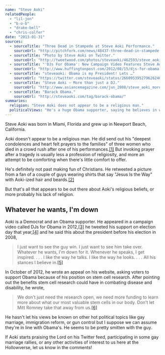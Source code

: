 ```yaml
---
name: "Steve Aoki"
relatedPeople:
  - "lil-jon"
  - "b-o-b"
  - "drake-bell"
  - "chris-colfer"
date: "2013-01-31"
sources:
  - sourceTitle: "Three Dead in Stampede at Steve Aoki Performance."
    sourceUrl: "http://pitchfork.com/news/48437-three-dead-in-stampede-at-steve-aoki-performance/"
  - sourceTitle: "Photo by Steve Aoki on Twitter."
    sourceUrl: "http://tweetwood.com/photos/steveaoki/462593/steve_aoki"
  - sourceTitle: "'DJs For Obama': New Campaign Video Features Steve Aoki, D-Nice, DJ Cassidy, DJ Rashida & More."
    sourceUrl: "http://www.huffingtonpost.com/2012/08/15/djs-for-obama-video-steve-aoki_n_1778388.html"
  - sourceTitle: "steveaoki: Obama is my President! Lets …"
    sourceUrl: "https://twitter.com/steveaoki/status/266095395279626240"
  - sourceTitle: "Steve Aoki – More than just a DJ."
    sourceUrl: "http://www.asiancemagazine.com/jun_2008/steve_aoki_more_than_just_a_dj"
  - sourceTitle: "Barack Obama."
    sourceUrl: "http://steveaoki.com/tag/barack-obama/"
summaries:
  religion: "Steve Aoki does not appear to be a religious man."
  politicalViews: "He's a huge Obama supporter, saying he believes in whatever the president believes in."
---
```


Steve Aoki was born in Miami, Florida and grew up in Newport Beach, California.

Aoki doesn't appear to be a religious man. He did send out his "deepest condolences and heart felt prayers to the families" of three women who died in a crowd rush after one of his performances.<a class="source-citation" href="#http%3A%2F%2Fpitchfork.com%2Fnews%2F48437-three-dead-in-stampede-at-steve-aoki-performance%2F" title="Three Dead in Stampede at Steve Aoki Performance.">[1]</a> But invoking prayer after a tragedy is usually less a profession of religiosity, and more an attempt to be comforting when there's little comfort to offer.

He's definitely not past making fun of Christians. He retweeted a picture from a fan of a couple of guys wearing shirts that say "Jesus Is the Way" with Aoki-ized hair and beards.<a class="source-citation" href="#http%3A%2F%2Ftweetwood.com%2Fphotos%2Fsteveaoki%2F462593%2Fsteve_aoki" title="Photo by Steve Aoki on Twitter.">[2]</a>

But that's all that appears to be out there about Aoki's religious beliefs, or more probably his lack of religion.


## Whatever he wants, I'm down

Aoki is a Democrat and an Obama supporter. He appeared in a campaign video called DJs for Obama in 2012,<a class="source-citation" href="#http%3A%2F%2Fwww.huffingtonpost.com%2F2012%2F08%2F15%2Fdjs-for-obama-video-steve-aoki_n_1778388.html" title="&apos;DJs For Obama&apos;: New Campaign Video Features Steve Aoki, D-Nice, DJ Cassidy, DJ Rashida &amp; More.">[3]</a> he tweeted his support on election day that year,<a class="source-citation" href="#https%3A%2F%2Ftwitter.com%2Fsteveaoki%2Fstatus%2F266095395279626240" title="steveaoki: Obama is my President! Lets …">[4]</a> and he said this about the president before his election in 2008,

>I just want to see the guy win. I just want to see him take over. Whatever he wants, I'm down for it. Whenever he speaks, I get inspired. . . . I like the way he talks. I like the way he looks. . . . All his stances I believe in.<a class="source-citation" href="#http%3A%2F%2Fwww.asiancemagazine.com%2Fjun_2008%2Fsteve_aoki_more_than_just_a_dj" title="Steve Aoki – More than just a DJ.">[5]</a>

In October of 2012, he wrote an appeal on his website, asking voters to support Obama because of his position on stem cell research. After pointing out the benefits stem cell research could have in combating disease and disability, he wrote,

>We don't just need the research open, we need more funding to learn more about what our most valuable stem cells in our body. Don't let Mitt Romney take that away from us.<a class="source-citation" href="#http%3A%2F%2Fsteveaoki.com%2Ftag%2Fbarack-obama%2F" title="Barack Obama.">[6]</a>

He hasn't let his views be known on other hot political topics like gay marriage, immigration reform, or gun control but I suppose we can assume they're in line with Obama's. He seems to be pretty smitten with the guy.

If Aoki starts praising the Lord on his Twitter feed, participating in some gay marriage rallies, or any other activities of interest to us here at the Hollowverse, let us know in the comments!